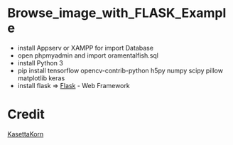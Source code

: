# Browse_image_with_FLASK_Example

- install Appserv or XAMPP for import Database
- open phpmyadmin and import oramentalfish.sql
- install Python 3
- pip install tensorflow opencv-contrib-python h5py numpy scipy pillow matplotlib keras
- install flask => [Flask](https://flask.palletsprojects.com/en/1.1.x/) - Web Framework

# Credit
  [KasettaKorn](https://github.com/kasettakorn)
